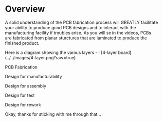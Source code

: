 # Overview
A solid understanding of the PCB fabrication process will GREATLY facilitate your ability to produce good PCB designs and to interact with the manufacturing facility if troubles arise. As you will se in the videos, PCBs are fabricated from planar sturctures that are laminated to produce the finished product.

Here is a diagram showing the varous layers -
! [4-layer board] (../../images/4-layer.png?raw=true)

PCB Fabrication

Design for manufacturability

Design for assembly

Design for test

Design for rework

Okay, thanks for sticking with me through that...

